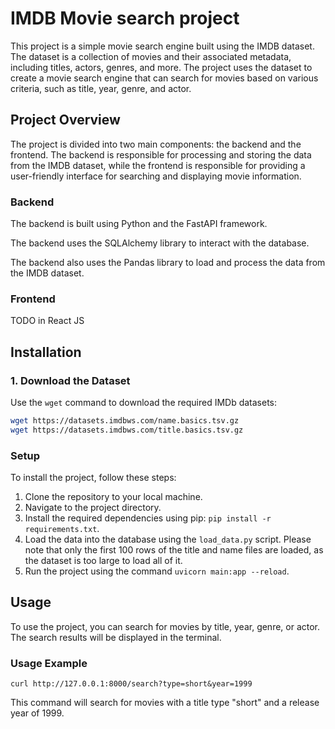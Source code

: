 # IMDB Movie search project

This project is a simple movie search engine built using the IMDB dataset. The dataset is a collection of movies and their associated metadata, including titles, actors, genres, and more. The project uses the dataset to create a movie search engine that can search for movies based on various criteria, such as title, year, genre, and actor.

## Project Overview

The project is divided into two main components: the backend and the frontend. The backend is responsible for processing and storing the data from the IMDB dataset, while the frontend is responsible for providing a user-friendly interface for searching and displaying movie information.

### Backend

The backend is built using Python and the FastAPI framework.

The backend uses the SQLAlchemy library to interact with the database.

The backend also uses the Pandas library to load and process the data from the IMDB dataset.

### Frontend
TODO in React JS

## Installation

### 1. Download the Dataset

Use the `wget` command to download the required IMDb datasets:

```bash
wget https://datasets.imdbws.com/name.basics.tsv.gz
wget https://datasets.imdbws.com/title.basics.tsv.gz
```

### Setup

To install the project, follow these steps:

1. Clone the repository to your local machine.
2. Navigate to the project directory.
3. Install the required dependencies using pip: `pip install -r requirements.txt`.
4. Load the data into the database using the `load_data.py` script. Please note that only the first 100 rows of the title and name files are loaded, as the dataset is too large to load all of it.
4. Run the project using the command `uvicorn main:app --reload`.

## Usage

To use the project, you can search for movies by title, year, genre, or actor. The search results will be displayed in the terminal.

### Usage Example

```curl
curl http://127.0.0.1:8000/search?type=short&year=1999
```

This command will search for movies with a title type "short" and a release year of 1999.
